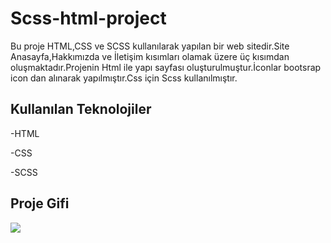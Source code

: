 <h1>Scss-html-project</h1>

Bu proje HTML,CSS ve SCSS kullanılarak yapılan bir web sitedir.Site Anasayfa,Hakkımızda ve İletişim kısımları olamak üzere üç kısımdan oluşmaktadır.Projenin Html ile yapı sayfası oluşturulmuştur.İconlar bootsrap icon dan alınarak yapılmıştır.Css için Scss kullanılmıştır.

<h2>Kullanılan Teknolojiler</h2>

-HTML

-CSS

-SCSS

<h2>Proje Gifi</h2>

<img src= "/images/Document-Profil-1-Microsoft_-Edge-2023-10-08-01-14-24.gif)"/>